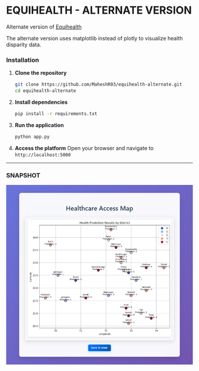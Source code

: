 # EQUIHEALTH - ALTERNATE VERSION

Alternate version of [Equihealth](https://github.com/MaheshR03/equihealth)

The alternate version uses matplotlib instead of plotly to visualize health disparity data.

### Installation

1. **Clone the repository**
   ```bash
   git clone https://github.com/MaheshR03/equihealth-alternate.git
   cd equihealth-alternate
   ```

2. **Install dependencies**
   ```bash
   pip install -r requirements.txt
   ```

3. **Run the application**
   ```bash
   python app.py
   ```

4. **Access the platform**
   Open your browser and navigate to `http://localhost:5000`

---

### SNAPSHOT

![MAP](image.png)
